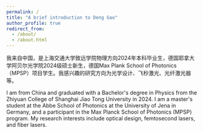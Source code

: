 ```yaml
---
permalink: /
title: "A brief introduction to Deng Gao"
author_profile: true
redirect_from: 
  - /about/
  - /about.html
---
```


我来自中国，是上海交通大学致远学院物理方向2024年本科毕业生，德国耶拿大学阿贝尔光学院2024级硕士新生，德国Max Plank School of Photonics（MPSP）项目学生。我感兴趣的研究方向为光学设计、飞秒激光、光纤激光器等。

I am from China and graduated with a Bachelor's degree in Physics from the Zhiyuan College of Shanghai Jiao Tong University in 2024. I am a master's student at the Abbe School of Photonics at the University of Jena in Germany, and a participant in the Max Planck School of Photonics (MPSP) program. My research interests include optical design, femtosecond lasers, and fiber lasers.

